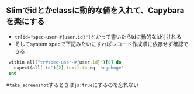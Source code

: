 ## Slimでidとかclassに動的な値を入れて、Capybaraを楽にする

- `tr[id="spec-user-#{user.id}"]`とかって書いたらtdに動的なid付けれる
- そしてsystem specで下記みたいにすればレコード作成順に依存せず確認できる

```ruby
 within all("tr#spec-user-#{user.id}")[0] do
   expect(all('td')[2].text).to eq 'hogehoge'
 end
```


※`take_screenshot`するときは`js:true`にするのを忘れない

